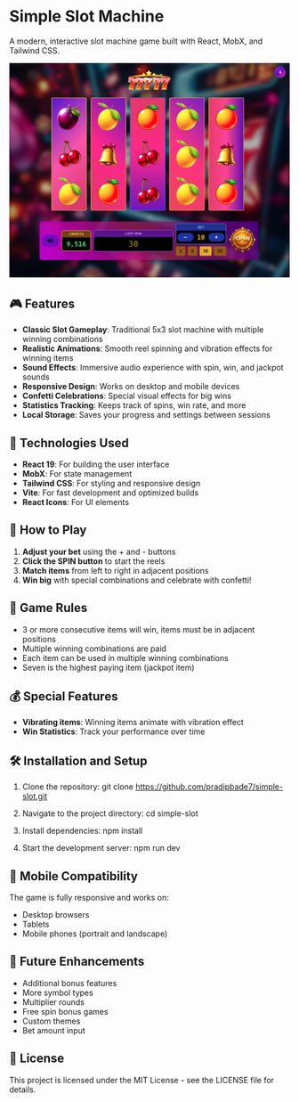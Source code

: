 # Simple Slot Machine

A modern, interactive slot machine game built with React, MobX, and Tailwind CSS.

![Game Screenshot](./public/gamescreen.png)

## 🎮 Features

- **Classic Slot Gameplay**: Traditional 5x3 slot machine with multiple winning combinations
- **Realistic Animations**: Smooth reel spinning and vibration effects for winning items
- **Sound Effects**: Immersive audio experience with spin, win, and jackpot sounds
- **Responsive Design**: Works on desktop and mobile devices
- **Confetti Celebrations**: Special visual effects for big wins
- **Statistics Tracking**: Keeps track of spins, win rate, and more
- **Local Storage**: Saves your progress and settings between sessions

## 🚀 Technologies Used

- **React 19**: For building the user interface
- **MobX**: For state management
- **Tailwind CSS**: For styling and responsive design
- **Vite**: For fast development and optimized builds
- **React Icons**: For UI elements

## 🎲 How to Play

1. **Adjust your bet** using the + and - buttons
2. **Click the SPIN button** to start the reels
3. **Match items** from left to right in adjacent positions
4. **Win big** with special combinations and celebrate with confetti!

## 🎯 Game Rules

- 3 or more consecutive items will win, items must be in adjacent positions
- Multiple winning combinations are paid
- Each item can be used in multiple winning combinations
- Seven is the highest paying item (jackpot item)

## 💰 Special Features

- **Vibrating items**: Winning items animate with vibration effect
- **Win Statistics**: Track your performance over time

## 🛠️ Installation and Setup

1. Clone the repository:
git clone https://github.com/pradipbade7/simple-slot.git

2. Navigate to the project directory:
cd simple-slot

3. Install dependencies:
npm install

4. Start the development server:
npm run dev 



## 📱 Mobile Compatibility

The game is fully responsive and works on:
- Desktop browsers
- Tablets
- Mobile phones (portrait and landscape)

## 🔮 Future Enhancements

- Additional bonus features
- More symbol types
- Multiplier rounds
- Free spin bonus games
- Custom themes
- Bet amount input

## 📄 License

This project is licensed under the MIT License - see the LICENSE file for details.

